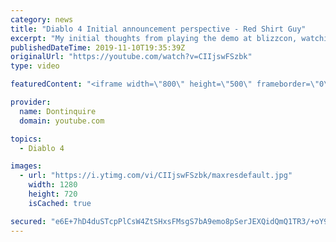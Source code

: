 ```yaml
---
category: news
title: "Diablo 4 Initial announcement perspective - Red Shirt Guy"
excerpt: "My initial thoughts from playing the demo at blizzcon, watching the developer interviews, and listening to the wacky Q&A from the systems and features panel."
publishedDateTime: 2019-11-10T19:35:39Z
originalUrl: "https://youtube.com/watch?v=CIIjswFSzbk"
type: video

featuredContent: "<iframe width=\"800\" height=\"500\" frameborder=\"0\" src=\"https://www.youtube.com/embed/CIIjswFSzbk\" allow=\"accelerometer; autoplay; encrypted-media; gyroscope; picture-in-picture\" allowfullscreen></iframe>"

provider:
  name: Dontinquire
  domain: youtube.com

topics:
  - Diablo 4

images:
  - url: "https://i.ytimg.com/vi/CIIjswFSzbk/maxresdefault.jpg"
    width: 1280
    height: 720
    isCached: true

secured: "e6E+7hD4duSTcpPlCsW4ZtSHxsFMsgS7bA9emo8pSerJEXQidQmQ1TR3/+oY9i/L+pG7KGDm+R3tgHcgoTcutfJvI2VOfU837kiIEnfA+SWVlAzcCGK99TUlVEtTEjoITPZ8Scnd1JtvywhuClaJDhP2C7GzVv+pow6iO+FCm9g/u1AqepImlQJcbfgsLY8TtVhpb2c/SwGayyioIf7VSp8Bwo8hzKo7t4Ayh465qV8PN74umEJsfc3SLuJSwDer1u+R5/xko2972kSHEzYsOPBV+cTpcCZJgDZsEPWrimJcPXOtVsv2cqyCOuh1JTReZxHmDz8T+2CvCsNdpidEskC7IKXP91xusGpIAjhRQXzNEHdmDJXEbgiQx0h0a/Bkf4RVHqU7NtbyKKGv0Rjgtve1Gd38A9SdZqmD2ppe4r1cGRHhto+qg3klNq1UPt2U;+pSn0s03hesnt1RNNSATCg=="
---
```



